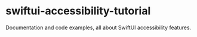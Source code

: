 # swiftui-accessibility-tutorial
Documentation and code examples, all about SwiftUI accessibility features.
